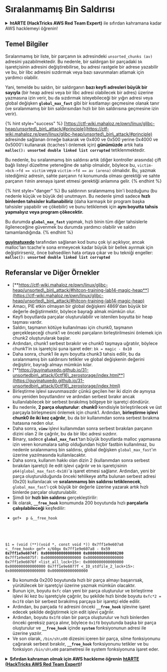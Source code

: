# Sıralanmamış Bin Saldırısı

<details>

<summary><strong>htARTE (HackTricks AWS Red Team Expert)</strong> ile sıfırdan kahramana kadar AWS hacklemeyi öğrenin!</summary>

HackTricks'ı desteklemenin diğer yolları:

* **Şirketinizi HackTricks'te reklamını görmek istiyorsanız** veya **HackTricks'i PDF olarak indirmek istiyorsanız** [**ABONELİK PLANLARI**](https://github.com/sponsors/carlospolop)'na göz atın!
* [**Resmi PEASS & HackTricks ürünlerini**](https://peass.creator-spring.com) edinin
* [**PEASS Ailesi'ni**](https://opensea.io/collection/the-peass-family) keşfedin, özel [**NFT'lerimiz**](https://opensea.io/collection/the-peass-family) koleksiyonumuz
* 💬 [**Discord grubuna**](https://discord.gg/hRep4RUj7f) veya [**telegram grubuna**](https://t.me/peass) katılın veya bizi **Twitter** 🐦 [**@hacktricks\_live**](https://twitter.com/hacktricks\_live)'da takip edin.
* **Hacking püf noktalarınızı paylaşarak** [**HackTricks**](https://github.com/carlospolop/hacktricks) ve [**HackTricks Cloud**](https://github.com/carlospolop/hacktricks-cloud) github depolarına PR göndererek katkıda bulunun.

</details>

## Temel Bilgiler

Sıralanmamış bir liste, bir parçanın `bk` adresindeki `unsorted_chunks (av)` adresini yazabilmektedir. Bu nedenle, bir saldırgan bir parçadaki `bk` işaretçisinin adresini değiştirebilirse, bu adresi rastgele bir adrese yazabilir ve bu, bir libc adresini sızdırmak veya bazı savunmaları atlamak için yardımcı olabilir.

Yani, temelde bu saldırı, bir saldırganın **bazı keyfi adresleri büyük bir sayıyla** (bir heap adresi veya bir libc adresi olabilecek bir adres) üzerine yazmasına izin verir, bu da sızdırmak isteyebileceği bir yığın adresi veya global değişken **`global_max_fast`** gibi bir kısıtlamayı geçmesine olanak tanır (ve sıralanmamış bir bin saldırısından hızlı bir bin saldırısına geçmesine izin verir).

{% hint style="success" %}
[https://ctf-wiki.mahaloz.re/pwn/linux/glibc-heap/unsorted\_bin\_attack/#principle](https://ctf-wiki.mahaloz.re/pwn/linux/glibc-heap/unsorted\_bin\_attack/#principle) adresinde sağlanan örneğe bakarak ve 0x400 ve 0x500 yerine 0x4000 ve 0x5000'i kullanarak (tcaches'i önlemek için) **günümüzde** artık hata **`malloc(): unsorted double linked list corrupted`** tetiklenmektedir.

Bu nedenle, bu sıralanmamış bin saldırısı artık (diğer kontroller arasında) çift bağlı listeyi düzeltme yeteneğine de sahip olmalıdır, böylece bu, `victim->bck->fd == victim` veya `victim->fd == av (arena)` olmalıdır. Bu, yazmak istediğimiz adresin, sahte parçanın `fd` konumunda olması gerektiği ve sahte parçanın `fd`nin arenaya işaret etmesi gerektiği anlamına gelir.
{% endhint %}

{% hint style="danger" %}
Bu saldırının sıralanmamış bin'i bozduğunu (bu nedenle küçük ve büyük de) unutmayın. Bu nedenle şimdi sadece **hızlı binlerden tahsisler kullanabiliriz** (daha karmaşık bir program başka tahsisler yapabilir ve çökebilir) ve bunu tetiklemek için **aynı boyutta tahsis yapmalıyız veya program çökecektir.**

Bu durumda **`global_max_fast`** yapmak, hızlı binin tüm diğer tahsislerle ilgileneceğine güvenmek bu durumda yardımcı olabilir ve saldırı tamamlandığında.
{% endhint %}

[**guyinatuxedo**](https://guyinatuxedo.github.io/31-unsortedbin\_attack/unsorted\_explanation/index.html) tarafından sağlanan kod bunu çok iyi açıklıyor, ancak malloc'ları tcache'e sona ermeyecek kadar büyük bir bellek ayırmak için değiştirirseniz, önce bahsedilen hata ortaya çıkar ve bu tekniği engeller: **`malloc(): unsorted double linked list corrupted`**

## Referanslar ve Diğer Örnekler

* [**https://ctf-wiki.mahaloz.re/pwn/linux/glibc-heap/unsorted\_bin\_attack/#hitcon-training-lab14-magic-heap**](https://ctf-wiki.mahaloz.re/pwn/linux/glibc-heap/unsorted\_bin\_attack/#hitcon-training-lab14-magic-heap)
* Amacı, PIE etkin olmayan bir global değişkeni 4869'dan büyük bir değerle değiştirmektir, böylece bayrağı almak mümkün olur.
* Keyfi boyutlarda parçalar oluşturulabilir ve istenilen boyutta bir heap taşması vardır.
* Saldırı, taşmanın kötüye kullanılması için chunk0, taşmanın gerçekleşeceği chunk1 ve önceki parçaların birleştirilmesini önlemek için chunk2 oluşturularak başlar.
* Ardından, chunk1 serbest bırakılır ve chunk0 taşmaya uğratılır, böylece chunk1'in `bk` işaretçisi şuna işaret eder: `bk = magic - 0x10`
* Daha sonra, chunk1 ile aynı boyutta chunk3 tahsis edilir, bu da sıralanmamış bin saldırısını tetikler ve global değişkenin değerini değiştirir, bayrağı almayı mümkün kılar.
* [**https://guyinatuxedo.github.io/31-unsortedbin\_attack/0ctf16\_zerostorage/index.html**](https://guyinatuxedo.github.io/31-unsortedbin\_attack/0ctf16\_zerostorage/index.html)
* Birleştirme işlevi savunmasızdır çünkü geçilen her iki dizin de aynıysa onu yeniden boyutlandırır ve ardından serbest bırakır ancak kullanılabilecek bir serbest bırakılmış bölgeye bir işaretçi döndürür.
* Bu nedenle, **2 parça oluşturulur**: **chunk0** kendisiyle birleştirilecek ve üst parçayla birleşmesini önlemek için chunk1. Ardından, **birleştirme işlevi chunk0 ile iki kez çağrılır**, bu da bir kullanımdan sonra serbest bırakma hatasına neden olur.
* Daha sonra, **`view`** işlevi kullanımdan sonra serbest bırakılan parçanın dizini olan 2 ile çağrılır, bu da bir libc adresi sızdırır.
* Binary, sadece **`global_max_fast`**'tan büyük boyutlarda malloc yapmasına izin veren korumalara sahip olduğundan hiçbir fastbin kullanılmaz, bu nedenle sıralanmamış bin saldırısı, global değişken `global_max_fast`'ın üzerine yazılmasında kullanılacaktır.
* Daha sonra, kullanım hakkı olan dizin 2 (kullanımdan sonra serbest bırakılan işaretçi) ile edit işlevi çağrılır ve `bk` işaretçisinin `p64(global_max_fast-0x10)`'a işaret etmesi sağlanır. Ardından, yeni bir parça oluşturulduğunda önceki tehlikeye atıfta bulunan serbest adresi (0x20) kullanılacak ve **sıralanmamış bin saldırısı tetiklenecek**, `global_max_fast`'ı çok büyük bir değerle üzerine yazarak artık hızlı binlerde parçalar oluşturulabilir.
* Şimdi bir **hızlı bin saldırısı** gerçekleştirilir:
* İlk olarak, **`__free_hook`** konumunda 200 boyutunda hızlı **parçalarla çalışılabileceği** keşfedilir:
* <pre class="language-c"><code class="lang-c">gef➤  p &#x26;__free_hook
$1 = (void (**)(void *, const void *)) 0x7ff1e9e607a8 &#x3C;__free_hook>
gef➤  x/60gx 0x7ff1e9e607a8 - 0x59
<strong>0x7ff1e9e6074f: 0x0000000000000000      0x0000000000000200
</strong>0x7ff1e9e6075f: 0x0000000000000000      0x0000000000000000
0x7ff1e9e6076f &#x3C;list_all_lock+15>:      0x0000000000000000      0x0000000000000000
0x7ff1e9e6077f &#x3C;_IO_stdfile_2_lock+15>: 0x0000000000000000      0x0000000000000000
</code></pre>
* Bu konumda 0x200 boyutunda hızlı bir parça almayı başarırsak, yürütülecek bir işaretçiyi üzerine yazmak mümkün olacaktır.
* Bunun için, boyutu `0xfc` olan yeni bir parça oluşturulur ve birleştirme işlevi iki kez bu işaretçiyle çağrılır, bu şekilde hızlı binde boyutu `0xfc*2 = 0x1f8` olan bir serbest bırakılmış parçaya bir işaretçi elde edilir.
* Ardından, bu parçada `fd` adresini önceki **`__free_hook`** işlevine işaret edecek şekilde değiştirmek için edit işlevi çağrılır.
* Ardından, boyutu `0x1f8` olan bir parça oluşturulur ve hızlı binlerden önceki gereksiz parça alınır, böylece `0x1f8` boyutunda başka bir parça oluşturulur ve **`__free_hook`** içinde **`system`** fonksiyonunun adresi ile üzerine yazılır.
* Ve son olarak, `/bin/sh\x00` dizesini içeren bir parça, silme fonksiyonunu çağırarak serbest bırakılır, **`__free_hook`** fonksiyonunu tetikler ve bu fonksiyon `/bin/sh\x00` parametresi ile system fonksiyonuna işaret eder.

<details>

<summary><strong>Sıfırdan kahraman olmak için AWS hackleme öğrenin</strong> <a href="https://training.hacktricks.xyz/courses/arte"><strong>htARTE (HackTricks AWS Red Team Expert)</strong></a><strong>!</strong></summary>

HackTricks'ı desteklemenin diğer yolları:

* **Şirketinizi HackTricks'te reklamını görmek istiyorsanız** veya **HackTricks'i PDF olarak indirmek istiyorsanız** [**ABONELİK PLANLARI**](https://github.com/sponsors/carlospolop)'na göz atın!
* [**Resmi PEASS & HackTricks ürünlerini**](https://peass.creator-spring.com) edinin
* [**The PEASS Family**](https://opensea.io/collection/the-peass-family) koleksiyonumuzu keşfedin, özel [**NFT'lerimiz**](https://opensea.io/collection/the-peass-family)
* **💬 [**Discord grubuna**](https://discord.gg/hRep4RUj7f) veya [**telegram grubuna**](https://t.me/peass) katılın veya bizi **Twitter** 🐦 [**@hacktricks\_live**](https://twitter.com/hacktricks\_live)**'da takip edin.**
* **Hacking püf noktalarınızı paylaşarak PR göndererek** [**HackTricks**](https://github.com/carlospolop/hacktricks) ve [**HackTricks Cloud**](https://github.com/carlospolop/hacktricks-cloud) github depolarına katkıda bulunun.

</details>
